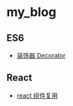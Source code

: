 # my_blog

## ES6
- [装饰器 Decorator](https://github.com/yangcuiyan/my_blog/issues/3)

## React
- [react 组件复用](https://github.com/yangcuiyan/my_blog/issues/2)
